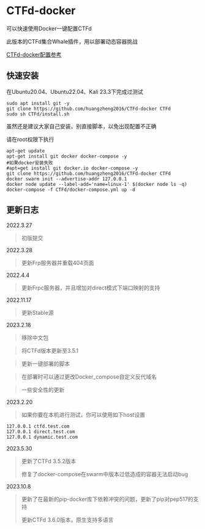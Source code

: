 # CTFd-docker
可以快速使用Docker一键配置CTFd

此版本的CTFd集合Whale插件，用以部署动态容器挑战

[CTFd-docker配置参考](https://blog.hz2016.com/2022/03/%e3%80%90ctfd%e3%80%91%e9%9d%b6%e5%9c%ba%e5%ae%89%e8%a3%85%e4%b8%8e%e9%85%8d%e7%bd%ae%ef%bc%88docker%e4%b8%80%e9%94%ae%e9%85%8d%e7%bd%ae%e7%89%88%ef%bc%89/)

## 快速安装

在Ubuntu20.04、Ubuntu22.04、Kali 23.3下完成过测试

```
sudo apt install git -y
git clone https://github.com/huangzheng2016/CTFd-docker CTFd
sudo sh CTFd/install.sh
```

虽然还是建议大家自己安装，别直接脚本，以免出现配置不正确

请在root权限下执行

```
apt-get update
apt-get install git docker docker-compose -y
#如果docker安装失败
#apt=get install git docker.io docker-compose -y
git clone https://github.com/huangzheng2016/CTFd-docker CTFd
docker swarm init --advertise-addr 127.0.0.1
docker node update --label-add='name=linux-1' $(docker node ls -q)
docker-compose -f CTFd/docker-compose.yml up -d
```

## 更新日志

2022.3.27
>初版提交

2022.3.28

>更新Frp服务器并重载404页面

2022.4.4

>更新Frpc服务器，并且增加对direct模式下端口映射的支持

2022.11.17
>更新Stable源 

2023.2.18
>移除中文包

>将CTFd版本更新至3.5.1

>更新一键部署的脚本

>在部署时可以通过更改Docker_compose自定义反代域名

>一些安全性的更新

2023.2.20
>如果你要在本机进行测试，你可以使用如下host设置

```
127.0.0.1 ctfd.test.com
127.0.0.1 direct.test.com
127.0.0.1 dynamic.test.com
```

2023.5.30
>更新了CTFd 3.5.2版本
>
>修复了docker-compose在swarm中版本过低造成的容器无法启动bug

2023.10.8
>更新了在最新的pip-docker库下依赖冲突的问题，更新了pip对pep517的支持
>
>更新CTFd 3.6.0版本，原生支持多语言
